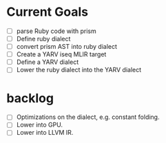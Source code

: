 # Current Goals
- [ ] parse Ruby code with prism
- [ ] Define ruby dialect
- [ ] convert prism AST into ruby dialect
- [ ] Create a YARV iseq MLIR target
- [ ] Define a YARV dialect
- [ ] Lower the ruby dialect into the YARV dialect

# backlog
- [ ] Optimizations on the dialect, e.g. constant folding.
- [ ] Lower into GPU.
- [ ] Lower into LLVM IR.